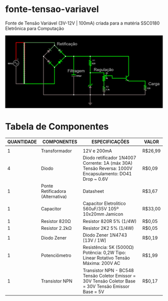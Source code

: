 # fonte-tensao-variavel
Fonte de Tensão Variável (3V-12V | 100mA) criada para a matéria SSC0180 Eletrônica para Computação

<img src="images/circuito_principal.png">

# Tabela de Componentes
| QUANTIDADE | COMPONENTES                      | ESPECIFICAÇÕES                                                                                         | VALOR   |
|------------|----------------------------------|--------------------------------------------------------------------------------------------------------|---------|
|            |                                  |                                                                                                        |         |
| 1          | Transformador                    | 12V e 200mA                                                                                            | R$26,99 |
| 4          | Diodo                            | Diodo retificador 1N4007 Corrente: 1A (máx 30A) Tensão Reversa: 1000V Encapsulamento: DO41 Drop ~ 0.6V | R$0,09  |
| 1          | Ponte Retificadora (Alternativa) | Datasheet                                                                                              | R$3,67  |
| 1          | Capacitor                        | Capacitor Eletrolitico 560uF/35V 105º 10x20mm Jamicon                                                  | R$33,00 |
| 1          | Resistor 820Ω                    | Resistor 820R 5% (1/4W)                                                                                | R$0,05  |
| 1          | Resistor 2.2kΩ                   | Resistor 2K2 5% (1/4W)                                                                                 | R$0,05  |
| 1          | Diodo Zener                      | Diodo Zener 1N4743 [13V / 1W]                                                                          | R$0,19  |
| 1          | Potenciômetro                    | Resistência: 5K (5000Ω) Potência: 0,2W Tipo: Linear Rotativo Tensão Máxima: 200V AC                    | R$1,99  |
| 1          | Transistor NPN                   | Transistor NPN - BC548 Tensão Coletor Emissor = 30V Tensão Coletor Base = 30V Tensão Emissor Base = 5V | R$0,17  |